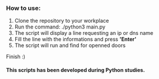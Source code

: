 ### How to use:

1. Clone the repository to your workplace
2. Run the command: ./python3 main.py
3. The script will display a line requesting an ip or dns name
4. Fill the line with the informations and press <strong> 'Enter' </strong>
5. The script will run and find for openned doors

Finish :)


#### This scripts has been developed during Python studies.
